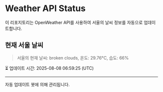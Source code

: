 
# Weather API Status

이 리포지토리는 OpenWeather API를 사용하여 서울의 날씨 정보를 자동으로 업데이트합니다.

## 현재 서울 날씨
> 서울의 현재 날씨: broken clouds, 온도: 29.76°C, 습도: 66%

⏳ 업데이트 시간: 2025-08-08 06:59:25 (UTC)

---
자동 업데이트 봇에 의해 관리됩니다.
